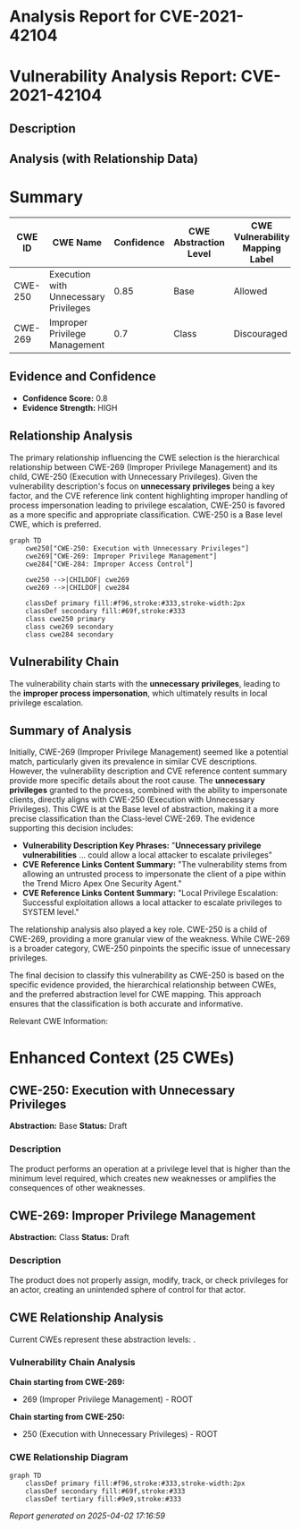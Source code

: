 # Analysis Report for CVE-2021-42104

# Vulnerability Analysis Report: CVE-2021-42104

## Description



## Analysis (with Relationship Data)

# Summary
| CWE ID  | CWE Name   | Confidence | CWE Abstraction Level | CWE Vulnerability Mapping Label | CWE-Vulnerability Mapping Notes |
|-----------------|----------------------------------------------|----------------|-------------------------|-----------------------------------|-----------------------------------|
| CWE-250 | Execution with Unnecessary Privileges | 0.85 | Base  | Allowed | Primary CWE |
| CWE-269 | Improper Privilege Management | 0.7 | Class | Discouraged | Secondary Candidate |

## Evidence and Confidence

*   **Confidence Score:** 0.8
*   **Evidence Strength:** HIGH

## Relationship Analysis
The primary relationship influencing the CWE selection is the hierarchical relationship between CWE-269 (Improper Privilege Management) and its child, CWE-250 (Execution with Unnecessary Privileges). Given the vulnerability description's focus on **unnecessary privileges** being a key factor, and the CVE reference link content highlighting improper handling of process impersonation leading to privilege escalation, CWE-250 is favored as a more specific and appropriate classification. CWE-250 is a Base level CWE, which is preferred.

```mermaid
graph TD
    cwe250["CWE-250: Execution with Unnecessary Privileges"]
    cwe269["CWE-269: Improper Privilege Management"]
    cwe284["CWE-284: Improper Access Control"]

    cwe250 -->|CHILDOF| cwe269
    cwe269 -->|CHILDOF| cwe284

    classDef primary fill:#f96,stroke:#333,stroke-width:2px
    classDef secondary fill:#69f,stroke:#333
    class cwe250 primary
    class cwe269 secondary
    class cwe284 secondary
```

## Vulnerability Chain
The vulnerability chain starts with the **unnecessary privileges**, leading to the **improper process impersonation**, which ultimately results in local privilege escalation.

## Summary of Analysis
Initially, CWE-269 (Improper Privilege Management) seemed like a potential match, particularly given its prevalence in similar CVE descriptions. However, the vulnerability description and CVE reference content summary provide more specific details about the root cause. The **unnecessary privileges** granted to the process, combined with the ability to impersonate clients, directly aligns with CWE-250 (Execution with Unnecessary Privileges). This CWE is at the Base level of abstraction, making it a more precise classification than the Class-level CWE-269. The evidence supporting this decision includes:

*   **Vulnerability Description Key Phrases:** "**Unnecessary privilege vulnerabilities** ... could allow a local attacker to escalate privileges"
*   **CVE Reference Links Content Summary:** "The vulnerability stems from allowing an untrusted process to impersonate the client of a pipe within the Trend Micro Apex One Security Agent."
*   **CVE Reference Links Content Summary:** "Local Privilege Escalation: Successful exploitation allows a local attacker to escalate privileges to SYSTEM level."

The relationship analysis also played a key role. CWE-250 is a child of CWE-269, providing a more granular view of the weakness. While CWE-269 is a broader category, CWE-250 pinpoints the specific issue of unnecessary privileges.

The final decision to classify this vulnerability as CWE-250 is based on the specific evidence provided, the hierarchical relationship between CWEs, and the preferred abstraction level for CWE mapping. This approach ensures that the classification is both accurate and informative.

Relevant CWE Information:

# Enhanced Context (25 CWEs)

## CWE-250: Execution with Unnecessary Privileges
**Abstraction:** Base
**Status:** Draft

### Description
The product performs an operation at a privilege level that is higher than the minimum level required, which creates new weaknesses or amplifies the consequences of other weaknesses.

## CWE-269: Improper Privilege Management
**Abstraction:** Class
**Status:** Draft

### Description
The product does not properly assign, modify, track, or check privileges for an actor, creating an unintended sphere of control for that actor.


## CWE Relationship Analysis

Current CWEs represent these abstraction levels: .


### Vulnerability Chain Analysis

**Chain starting from CWE-269:**
- 269 (Improper Privilege Management) - ROOT


**Chain starting from CWE-250:**
- 250 (Execution with Unnecessary Privileges) - ROOT



### CWE Relationship Diagram

```mermaid
graph TD
    classDef primary fill:#f96,stroke:#333,stroke-width:2px
    classDef secondary fill:#69f,stroke:#333
    classDef tertiary fill:#9e9,stroke:#333
```



*Report generated on 2025-04-02 17:16:59*
